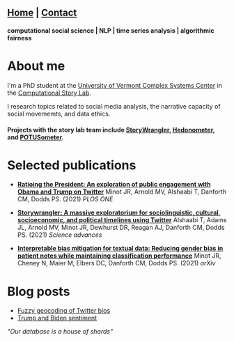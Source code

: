 ## [Home](index.md) | [Contact](contact.md)

#### computational social science | NLP | time series analysis | algorithmic fairness

# About me


I'm a PhD student at the [University of Vermont Complex Systems Center](https://twitter.com/uvmcomplexity) in the [Computational Story Lab](https://twitter.com/compstorylab).

I research topics related to social media analysis, the narrative capacity of social movememts, and data ethics.


#### Projects with the story lab team include [StoryWrangler](https://storywrangling.org), [Hedonometer](https://hedonometer.org), and [POTUSometer](http://compstorylab.org/potusometer/).

# Selected publications

- [**Ratioing the President: An exploration of public engagement with Obama and Trump on Twitter**](https://journals.plos.org/plosone/article?id=10.1371/journal.pone.0248880)
Minot JR, Arnold MV, Alshaabi T, Danforth CM, Dodds PS. (2021) _PLOS ONE_

- [**Storywrangler: A massive exploratorium for sociolinguistic, cultural, socioeconomic, and political timelines using Twitter**](https://www.science.org/doi/full/10.1126/sciadv.abe6534) 
Alshaabi T, Adams JL, Arnold MV, Minot JR, Dewhurst DR, Reagan AJ, Danforth CM, Dodds PS. (2021) _Science advances_

- [**Interpretable bias mitigation for textual data: Reducing gender bias
in patient notes while maintaining classification performance**](https://arxiv.org/pdf/2103.05841.pdf) Minot JR, Cheney N, Maier M, Elbers DC, Danforth CM, Dodds PS. (2021) _arXiv_



# Blog posts 
* [Fuzzy geocoding of Twitter bios](blog/post_1/post_1.md)
* [Trump and Biden sentiment](blog/post_2/post_2.md)




_"Our database is a house of shards"_
